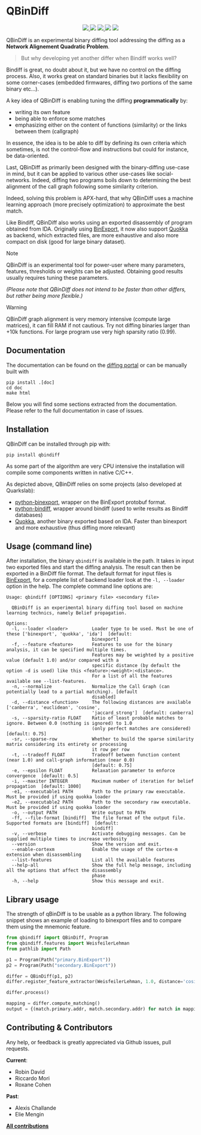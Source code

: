 # QBinDiff

<p align="center">
  <a href="https://github.com/quarkslab/qbindiff/releases">
    <img src="https://img.shields.io/github/v/release/quarkslab/qbindiff?logo=github">
  </a>
  <img src="https://img.shields.io/github/license/quarkslab/qbindiff"/>
  <a href="https://github.com/quarkslab/pastis/releases">
    <img src="https://img.shields.io/github/actions/workflow/status/quarkslab/qbindiff/release.yml">
  </a>
  <img src="https://img.shields.io/github/downloads/quarkslab/tritondse/total"/>
  <img src="https://img.shields.io/pypi/dm/qbindiff"/>
</p>

QBinDiff is an experimental binary diffing tool addressing the diffing as a **Network Alignement Quadratic Problem**.

> But why developing yet another differ when Bindiff works well?

Bindiff is great, no doubt about it, but we have no control on the diffing process. Also, it works
great on standard binaries but it lacks flexibility on some corner-cases (embedded firmwares,
diffing two portions of the same binary etc...).

A key idea of QBinDiff is enabling tuning the diffing **programmatically** by:
* writing its own feature
* being able to enforce some matches
* emphasizing either on the content of functions (similarity) or the links between them (callgraph)

In essence, the idea is to be able to diff by defining its own criteria which sometimes, is not the
control-flow and instructions but could for instance, be data-oriented.

Last, QBinDiff as primarily been designed with the binary-diffing use-case in mind, but it can be
applied to various other use-cases like social-networks. Indeed, diffing two programs boils down to
determining the best alignment of the call graph following some similarity criterion.

Indeed, solving this problem is APX-hard, that why QBinDiff uses a machine learning approach (more
precisely optimization) to approximate the best match.

Like Bindiff, QBinDiff also works using an exported disassembly of program obtained from IDA.
Originally using [BinExport](https://github.com/google/binexport), it now also support
[Quokka](https://github.com/quarkslab/quokka) as backend, which extracted files, are
more exhaustive and also more compact on disk (good for large binary dataset).

> [!NOTE]
> QBinDiff is an experimental tool for power-user where many parameters, features, thresholds
> or weights can be adjusted. Obtaining good results usually requires tuning these parameters.

*(Please note that QBinDiff does not intend to be faster than other differs, but rather being more flexible.)*

> [!WARNING]
> QBinDiff graph alignment is very memory intensive (compute large matrices), it can fill RAM if not cautious. 
> Try not diffing binaries larger than +10k functions. For large program use very high sparsity ratio (0.99). 

## Documentation

The documentation can be found on the [diffing portal](https://diffing.quarkslab.com/qbindiff/doc/source/intro.html)
or can be manually built with

    pip install .[doc]
    cd doc
    make html

Below you will find some sections extracted from the documentation. Please refer to the full
documentation in case of issues.

## Installation

QBinDiff can be installed through pip with:

    pip install qbindiff

As some part of the algorithm are very CPU intensive the installation
will compile some components written in native C/C++.

As depicted above, QBinDiff relies on some projects (also developed at Quarkslab):

* [python-binexport](https://github.com/quarkslab/python-binexport), wrapper on the BinExport protobuf format.
* [python-bindiff](https://github.com/quarkslab/python-bindiff), wrapper around bindiff (used to write results as Bindiff databases)
* [Quokka](https://github.com/quarkslab/quokka), another binary exported based on IDA. Faster than binexport and more exhaustive (thus diffing more relevant)


## Usage (command line)

After installation, the binary ``qbindiff`` is available in the path.
It takes in input two exported files and start the diffing analysis. The result can then
be exported in a BinDiff file format.
The default format for input files is [BinExport](https://github.com/google/binexport),
for a complete list of backend loader look at the `-l, --loader` option in the help.
The complete command line options are:

    Usage: qbindiff [OPTIONS] <primary file> <secondary file>

      QBinDiff is an experimental binary diffing tool based on machine learning technics, namely Belief propagation.

    Options:
      -l, --loader <loader>         Loader type to be used. Must be one of these ['binexport', 'quokka', 'ida']  [default:
                                    binexport]
      -f, --feature <feature>       Features to use for the binary analysis, it can be specified multiple times.
                                    Features may be weighted by a positive value (default 1.0) and/or compared with a
                                    specific distance (by default the option -d is used) like this <feature>:<weight>:<distance>.
                                    For a list of all the features available see --list-features.
      -n, --normalize               Normalize the Call Graph (can potentially lead to a partial matching). [default
                                    disabled]
      -d, --distance <function>     The following distances are available ['canberra', 'euclidean', 'cosine',
                                    'jaccard_strong']  [default: canberra]
      -s, --sparsity-ratio FLOAT    Ratio of least probable matches to ignore. Between 0.0 (nothing is ignored) to 1.0
                                    (only perfect matches are considered)  [default: 0.75]
      -sr, --sparse-row             Whether to build the sparse similarity matrix considering its entirety or processing
                                    it row per row
      -t, --tradeoff FLOAT          Tradeoff between function content (near 1.0) and call-graph information (near 0.0)
                                    [default: 0.75]
      -e, --epsilon FLOAT           Relaxation parameter to enforce convergence  [default: 0.5]
      -i, --maxiter INTEGER         Maximum number of iteration for belief propagation  [default: 1000]
      -e1, --executable1 PATH       Path to the primary raw executable. Must be provided if using quokka loader
      -e2, --executable2 PATH       Path to the secondary raw executable. Must be provided if using quokka loader
      -o, --output PATH             Write output to PATH
      -ff, --file-format [bindiff]  The file format of the output file. Supported formats are [bindiff]  [default:
                                    bindiff]
      -v, --verbose                 Activate debugging messages. Can be supplied multiple times to increase verbosity
      --version                     Show the version and exit.
      --enable-cortexm              Enable the usage of the cortex-m extension when disassembling
      --list-features               List all the available features
      --help-all                    Show the full help message, including all the options that affect the disassembly
                                    phase
      -h, --help                    Show this message and exit.

## Library usage

The strength of qBinDiff is to be usable as a python library. The following snippet shows an example
of loading to binexport files and to compare them using the mnemonic feature.

```python
from qbindiff import QBinDiff, Program
from qbindiff.features import WeisfeilerLehman
from pathlib import Path

p1 = Program(Path("primary.BinExport"))
p2 = Program(Path("secondary.BinExport"))

differ = QBinDiff(p1, p2)
differ.register_feature_extractor(WeisfeilerLehman, 1.0, distance='cosine')

differ.process()

mapping = differ.compute_matching()
output = {(match.primary.addr, match.secondary.addr) for match in mapping}
```

## Contributing & Contributors

Any help, or feedback is greatly appreciated via Github issues, pull requests.

**Current**:
* Robin David
* Riccardo Mori
* Roxane Cohen

**Past**:
* Alexis Challande
* Elie Mengin

[**All contributions**](https://github.com/quarkslab/qbindiff/graphs/contributors)

